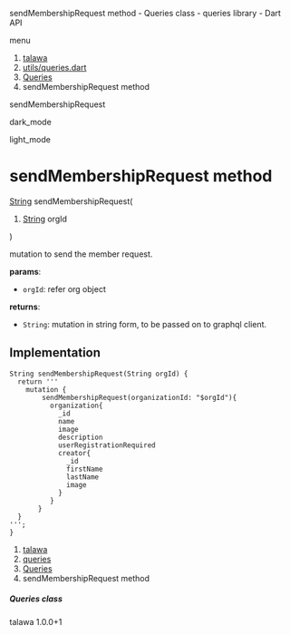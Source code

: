 




sendMembershipRequest method - Queries class - queries library - Dart API







menu

1. [talawa](../../index.html)
2. [utils/queries.dart](../../file-___home_harshil_Desktop_open-source_palisadoes_talawa_lib_utils_queries/)
3. [Queries](../../file-___home_harshil_Desktop_open-source_palisadoes_talawa_lib_utils_queries/Queries-class.html)
4. sendMembershipRequest method

sendMembershipRequest


dark\_mode

light\_mode




# sendMembershipRequest method


[String](https://api.flutter.dev/flutter/dart-core/String-class.html)
sendMembershipRequest(

1. [String](https://api.flutter.dev/flutter/dart-core/String-class.html) orgId

)

mutation to send the member request.

**params**:

* `orgId`: refer org object

**returns**:

* `String`: mutation in string form, to be passed on to graphql client.

## Implementation

```
String sendMembershipRequest(String orgId) {
  return '''
    mutation {
        sendMembershipRequest(organizationId: "$orgId"){
          organization{
            _id
            name
            image
            description
            userRegistrationRequired
            creator{
              _id
              firstName
              lastName
              image
            }
          }
       }
  }
''';
}
```

 


1. [talawa](../../index.html)
2. [queries](../../file-___home_harshil_Desktop_open-source_palisadoes_talawa_lib_utils_queries/)
3. [Queries](../../file-___home_harshil_Desktop_open-source_palisadoes_talawa_lib_utils_queries/Queries-class.html)
4. sendMembershipRequest method

##### Queries class





talawa
1.0.0+1






